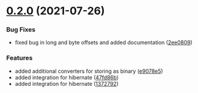 # [0.2.0](https://github.com/jlwagner12/ulid/compare/v0.1.0...v0.2.0) (2021-07-26)


### Bug Fixes

* fixed bug in long and byte offsets and added documentation ([2ee0809](https://github.com/jlwagner12/ulid/commit/2ee080948273b4148d7d374a6d3f0cf4be0ec181))


### Features

* added additional converters for storing as binary ([e9078e5](https://github.com/jlwagner12/ulid/commit/e9078e557dfcc716a2637c0954a5c03b9c008f48))
* added integration for hibernate ([47fd86b](https://github.com/jlwagner12/ulid/commit/47fd86b922978ad127d8ea794c56969dbaa8f4aa))
* added integration for hibernate ([1372792](https://github.com/jlwagner12/ulid/commit/1372792264fddf2cb3a275316f2d1b59f85fc7d1))
